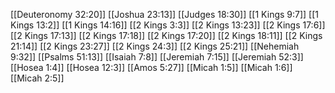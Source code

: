 [[Deuteronomy 32:20]]
[[Joshua 23:13]]
[[Judges 18:30]]
[[1 Kings 9:7]]
[[1 Kings 13:2]]
[[1 Kings 14:16]]
[[2 Kings 3:3]]
[[2 Kings 13:23]]
[[2 Kings 17:6]]
[[2 Kings 17:13]]
[[2 Kings 17:18]]
[[2 Kings 17:20]]
[[2 Kings 18:11]]
[[2 Kings 21:14]]
[[2 Kings 23:27]]
[[2 Kings 24:3]]
[[2 Kings 25:21]]
[[Nehemiah 9:32]]
[[Psalms 51:13]]
[[Isaiah 7:8]]
[[Jeremiah 7:15]]
[[Jeremiah 52:3]]
[[Hosea 1:4]]
[[Hosea 12:3]]
[[Amos 5:27]]
[[Micah 1:5]]
[[Micah 1:6]]
[[Micah 2:5]]
